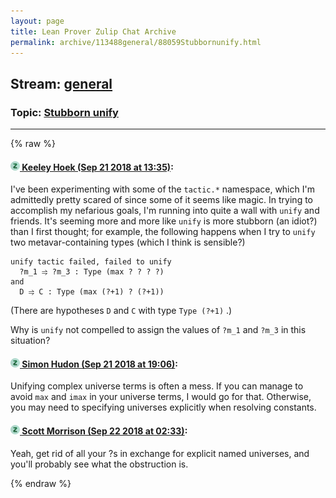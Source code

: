 ```yaml
---
layout: page
title: Lean Prover Zulip Chat Archive 
permalink: archive/113488general/88059Stubbornunify.html
---
```


## Stream: [general](index.html)
### Topic: [Stubborn unify](88059Stubbornunify.html)

---


{% raw %}
#### [![Click to go to Zulip](../../assets/img/zulip2.png) Keeley Hoek (Sep 21 2018 at 13:35)](https://leanprover.zulipchat.com/#narrow/stream/113488-general/topic/Stubborn%20unify/near/134372143):
I've been experimenting with some of the `tactic.*` namespace, which I'm admittedly pretty scared of since some of it seems like magic. In trying to accomplish my nefarious goals, I'm running into quite a wall with `unify` and friends. It's seeming more and more like `unify` is more stubborn (an idiot?) than I first thought; for example, the following happens when I try to `unify` two metavar-containing types (which I think is sensible?)
````
unify tactic failed, failed to unify
  ?m_1 ⥤ ?m_3 : Type (max ? ? ? ?)
and
  D ⥤ C : Type (max (?+1) ? (?+1))
````
(There are hypotheses `D` and `C` with type `Type (?+1)` .)

Why is `unify` not compelled to assign the values of `?m_1` and `?m_3` in this situation?

#### [![Click to go to Zulip](../../assets/img/zulip2.png) Simon Hudon (Sep 21 2018 at 19:06)](https://leanprover.zulipchat.com/#narrow/stream/113488-general/topic/Stubborn%20unify/near/134390656):
Unifying complex universe terms is often a mess. If you can manage to avoid `max` and `imax` in your universe terms, I would go for that. Otherwise, you may need to specifying universes explicitly when resolving constants.

#### [![Click to go to Zulip](../../assets/img/zulip2.png) Scott Morrison (Sep 22 2018 at 02:33)](https://leanprover.zulipchat.com/#narrow/stream/113488-general/topic/Stubborn%20unify/near/134414211):
Yeah, get rid of all your ?s in exchange for explicit named universes, and you'll probably see what the obstruction is.


{% endraw %}
